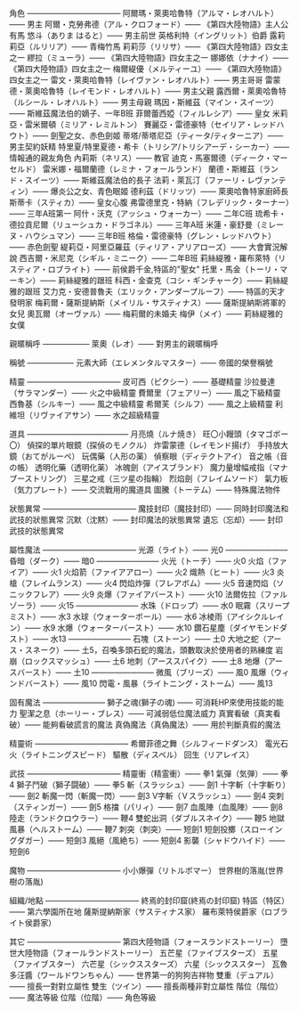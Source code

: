 角色
————————————
阿爾瑪・萊奧哈魯特（アルマ・レオハルト）—— 男主
阿爾・克勞弗德（アル・クロフォード）—— 《第四大陸物語》主人公
有馬 悠斗（ありま はると）—— 男主前世
英格利特（イングリット）伯爵
露莉莉亞（ルリリア）—— 青梅竹馬
莉莉莎（リリサ）—— 《第四大陸物語》四女主之一
繆拉（ミューラ）—— 《第四大陸物語》四女主之一
娜娜依（ナナイ）—— 《第四大陸物語》四女主之一
梅爾緹優（メルティーユ）—— 《第四大陸物語》四女主之一
雷文・萊奧哈魯特（レイヴァン・レオハルト）—— 男主哥哥
雷蒙德・萊奧哈魯特（レイモンド・レオハルト）—— 男主父親
露西爾・萊奧哈魯特（ルシール・レオハルト）—— 男主母親
瑪因・斯維茲（マイン・スイーツ）—— 斯維茲魔法伯的嫡子、一年B班
菲爾蕾西婭（フィルレシア）—— 皇女
米莉亞・雷米爾頓（ミリア・レミルトン）
賽麗亞・雷德豪特（セイリア・レッドハウト）—— 劍聖之女、赤色劍姬
蒂塔/蒂塔尼亞（ティータ/ティターニア）—— 男主契約妖精
特里夏/特里夏德・希卡（トリシア/トリシアーデ・シーカー）—— 情報通的親友角色
內莉斯（ネリス）—— 教官
迪克・馬塞爾德（ディーク・マーセルド）
雷米娜・福爾蘭德（レミナ・フォールランド）
蘭德・斯維茲（ランド・スイーツ）—— 斯維茲魔法伯的長子
法莉・萊瓦汀（ファーリ・レヴァンティン）—— 爆炎公之女、青色眠姬
德利茲（ドリッツ）—— 萊奧哈魯特家廚師長
斯蒂卡（スティカ）—— 皇女心腹
弗雷德里克・特納（フレデリック・ターナー）—— 三年A班第一
阿什・沃克（アッシュ・ウォーカー）—— 二年C班
琉希卡・德拉貢尼爾（リューシュカ・ドラゴネル）—— 三年A班
米蓮・豪舒曼（ミレーヌ・ハウシュマン）—— 三年B班
格倫・雷德豪特（グレン・レッドハウト）—— 赤色劍聖
緹莉亞・阿里亞羅茲（ティリア・アリアローズ）—— 大會實況解說
西吉爾・米尼克（シギル・ミニーク）—— 二年B班
莉絲緹雅・羅布萊特（リスティア・ロブライト）—— 前侯爵千金,特區的"聖女"
托里・馬金（トーリ・マーキン）—— 莉絲緹雅的跟班
科西・金查克（コシ・ギンチャーク）—— 莉絲緹雅的跟班
艾力克・安德普魯夫（エリック・アンダープルーフ）—— 特區的天才發明家
梅莉爾・薩斯提納斯（メイリル・サスティナス）—— 薩斯提納斯將軍的女兒
奧瓦爾（オーヴァル）—— 梅莉爾的未婚夫
梅伊（メイ）—— 莉絲緹雅的女僕

親暱稱呼
——————
萊奧（レオ）—— 對男主的親暱稱呼

稱號
——————
元素大師（エレメンタルマスター）—— 帝國的榮譽稱號

精靈
————————————
皮可西（ピクシー）—— 基礎精靈
沙拉曼達（サラマンダー）—— 火之中級精靈
費爾里（フェアリー）—— 風之下級精靈
西魯基（シルキー）—— 風之中級精靈
希爾芙（シルフ）—— 風之上級精靈
利維坦（リヴァイアサン）—— 水之超級精靈

道具
—————————————
月亮燒（ルナ焼き）
旺〇小饅頭（タマゴボー〇）
偵探的單片眼鏡（探偵のモノクル）
炸雷蒙德（レイモンド揚げ）
手持放大鏡（おてがルーペ）
玩偶藥（人形の薬）
偵察眼（ディテクトアイ）
音之帳（音の帳）
透明化藥（透明化薬）
冰魄劍（アイスブランド）
魔力量增幅戒指（マナブーストリング）
三星之戒（三ツ星の指輪）
烈焰劍（フレイムソード）
氣力板（気力プレート）—— 交流戰用的魔道具
圖騰（トーテム）—— 特殊魔法物件

狀態異常
————————————
魔技封印（魔技封印）—— 同時封印魔法和武技的狀態異常
沉默（沈黙）—— 封印魔法的狀態異常
遺忘（忘却）—— 封印武技的狀態異常

屬性魔法
————————————
光源（ライト）—— 光0
————————
昏暗（ダーク）—— 暗0
————————
火光（トーチ）—— 火0
火焰（ファイア）—— 火1
火焰箭（ファイアアロー）—— 火2
熾熱（ヒート）—— 火3
炎槍（フレイムランス）—— 火4
閃焰炸彈（フレアボム）—— 火5
音速閃焰（ソニックフレア）—— 火9
炎爆（ファイアバースト）—— 火10
法爾佐拉（ファルゾーラ）—— 火15
————————
水珠（ドロップ）—— 水0
眠霧（スリープミスト）—— 水3
水球（ウォーターボール）—— 水6
冰棱雨（アイシクルレイン）—— 水9
水爆（ウォーターバースト）—— 水10
鑽石星塵（ダイヤモンドダスト）—— 水13
————————
石塊（ストーン）—— 土0
大地之蛇（アース・スネーク）—— 土5，召喚多頭石蛇的魔法，頭數取決於使用者的熟練度
岩崩（ロックスマッシュ）—— 土6
地刺（アーススパイク）—— 土8
地爆（アースバースト）—— 土10
————————
微風（ブリーズ）—— 風0
風爆（ウィンドバースト）—— 風10
閃電・風暴（ライトニング・ストーム）—— 風13

固有魔法
————————
獅子之魂(獅子の魂) —— 可消耗HP來使用技能的能力
聖潔之息（ホーリー・ブレス）—— 可減弱低位魔法威力
真實看破（真実看破）—— 能夠看破謊言的魔法
真偽魔法（真偽魔法）—— 用於判斷真假的魔法

精靈術
————————————
希爾菲德之舞（シルフィードダンス）
電光石火（ライトニングスピード）
驅散（ディスペル）
回生（リアレイス）

武技
————————————
精靈衝（精霊衝）—— 拳1
氣彈（気弾）—— 拳4
獅子鬥破（獅子闘破）—— 拳5
斬（スラッシュ）—— 劍1
十字斬（十字斬り）—— 劍2
斬魔一閃（斬魔一閃）—— 劍3
V字斬（Ｖスラッシュ）—— 劍4
突刺（スティンガー）—— 劍5
格擋（パリィ）—— 劍7
血風陣（血風陣）—— 劍8
陸走（ランドクロウラー）—— 鞭4
雙蛇出洞（ダブルスネイク）—— 鞭5
地獄風暴（ヘルストーム）—— 鞭7
刺突（刺突）—— 短劍1
短劍投擲（スローイングダガー）—— 短劍3
風絕（風絶ち）—— 短劍4
影襲（シャドウハイド）—— 短劍6

魔物
————————————
小小爆彈（リトルボマー）
世界樹的落胤(世界樹の落胤)

組織/地點
————————————
終焉的封印窟(終焉の封印窟)
特區（特区）—— 第六學園所在地
薩斯提納斯家（サスティナス家）
羅布萊特侯爵家（ロブライト侯爵家）

其它
————————————
第四大陸物語（フォースランドストーリー）
墮世大陸物語（フォールランドストーリー）
五芒星（ファイブスターズ）
五星（ファイブスター）
六芒星（シックススターズ）
六星（シックススター）
瓦魯多汪醬（ワールドワンちゃん）—— 世界第一的狗狗吉祥物
雙重（デュアル）—— 擅長一對對立屬性
雙生（ツイン）—— 擅長兩種非對立屬性
階位（階位）—— 魔法等級
位階（位階）—— 角色等級
